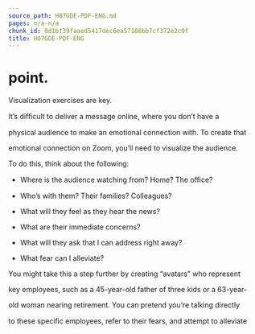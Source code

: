 ```yaml
---
source_path: H07GDE-PDF-ENG.md
pages: n/a-n/a
chunk_id: 0d1bf39faaed5417dec6ea57188bb7cf372e2c0f
title: H07GDE-PDF-ENG
---
```

# point.

Visualization exercises are key.

It’s diﬃcult to deliver a message online, where you don’t have a

physical audience to make an emotional connection with. To create that

emotional connection on Zoom, you’ll need to visualize the audience.

To do this, think about the following:

- Where is the audience watching from? Home? The oﬃce?

- Who’s with them? Their families? Colleagues?

- What will they feel as they hear the news?

- What are their immediate concerns?

- What will they ask that I can address right away?

- What fear can I alleviate?

You might take this a step further by creating “avatars” who represent

key employees, such as a 45-year-old father of three kids or a 63-year-

old woman nearing retirement. You can pretend you’re talking directly

to these speciﬁc employees, refer to their fears, and attempt to alleviate
